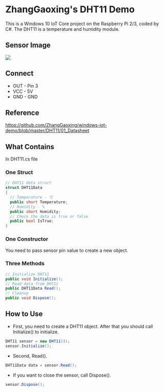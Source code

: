 # ZhangGaoxing's DHT11 Demo
This is a Windows 10 IoT Core project on the Raspberry Pi 2/3, coded by C#. The DHT11 is a temperature and humidity module.

## Sensor Image
![](https://raw.githubusercontent.com/ZhangGaoxing/windows-iot-demo/master/DHT11/02_Image/sensor.jpg)

## Connect
* OUT - Pin 3
* VCC - 5V
* GND - GND

## Reference
https://github.com/ZhangGaoxing/windows-iot-demo/blob/master/DHT11/01_Datasheet

## What Contains
In DHT11.cs file
### One Struct
```C#
// DHT11 data struct
struct DHT11Data
{
  // Temperature - ℃
  public short Temperature;
  // Humidity - %
  public short Humidity;
  // Check the data is true or false
  public bool IsTrue;
}
```
### One Constructor
You need to pass sensor pin value to create a new object.
### Three Methods
```C#
// Initialize DHT11
public void Initialize();
// Read data from DHT11
public DHT11Data Read();
// Cleanup
public void Dispose();
```

## How to Use
* First, you need to create a DHT11 object. After that you should call Initialize() to initialize.
```C#
DHT11 sensor = new DHT11(3);
sensor.Initialize();
```
* Second, Read().
```C#
DHT11Data data = sensor.Read();
```
* If you want to close the sensor, call Dispose().
```C#
sensor.Dispose();
```
